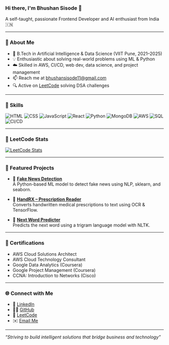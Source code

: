 ### Hi there, I'm Bhushan Sisode 👋  
A self-taught, passionate Frontend Developer and AI enthusiast from India 🇮🇳

---

### 🧠 About Me

- 🤖 B.Tech in Artificial Intelligence & Data Science (VIIT Pune, 2021–2025)  
- 💡 Enthusiastic about solving real-world problems using ML & Python  
- ☁️ Skilled in AWS, CI/CD, web dev, data science, and project management  
- 📫 Reach me at [bhushansisode11@gmail.com](mailto:bhushansisode11@gmail.com)  
- 🔍 Active on [LeetCode](https://leetcode.com/bhushansisode11/) solving DSA challenges

---

### 🚀 Skills

![HTML](https://img.shields.io/badge/-HTML5-E34F26?style=flat&logo=html5&logoColor=white)
![CSS](https://img.shields.io/badge/-CSS3-1572B6?style=flat&logo=css3)
![JavaScript](https://img.shields.io/badge/-JavaScript-F7DF1E?style=flat&logo=javascript&logoColor=black)
![React](https://img.shields.io/badge/-React-61DAFB?style=flat&logo=react)
![Python](https://img.shields.io/badge/-Python-3776AB?style=flat&logo=python)
![MongoDB](https://img.shields.io/badge/-MongoDB-4EA94B?style=flat&logo=mongodb)
![AWS](https://img.shields.io/badge/-AWS-232F3E?style=flat&logo=amazonaws)
![SQL](https://img.shields.io/badge/-SQL-4479A1?style=flat&logo=postgresql&logoColor=white)
![CI/CD](https://img.shields.io/badge/-CI%2FCD-blue?style=flat&logo=githubactions)

---

### 🧩 LeetCode Stats

[![LeetCode Stats](https://leetcard.jacoblin.cool/bhushansisode11?theme=dark&ext=contest&font=baloo)](https://leetcode.com/bhushansisode11/)

---

### 📌 Featured Projects

- 🔬 [**Fake News Detection**](https://github.com/Bhushan1010/Fake-News-Detection)  
  A Python-based ML model to detect fake news using NLP, sklearn, and seaborn.

- 💊 [**HandRX – Prescription Reader**](https://github.com/Bhushan1010/HandRX)  
  Converts handwritten medical prescriptions to text using OCR & TensorFlow.

- 🔮 [**Next Word Predicter**](https://github.com/Bhushan1010/Next-Word-Predicter)  
  Predicts the next word using a trigram language model with NLTK.

---

### 📜 Certifications

- AWS Cloud Solutions Architect  
- AWS Cloud Technology Consultant  
- Google Data Analytics (Coursera)  
- Google Project Management (Coursera)  
- CCNA: Introduction to Networks (Cisco)

---

### 🌐 Connect with Me

- 🔗 [LinkedIn](https://www.linkedin.com/in/bhushansisode/)  
- 🧑‍💻 [GitHub](https://github.com/Bhushan1010)  
- 💬 [LeetCode](https://leetcode.com/bhushansisode11/)  
- ✉️ [Email Me](mailto:bhushansisode11@gmail.com)

---

_“Striving to build intelligent solutions that bridge business and technology”_
